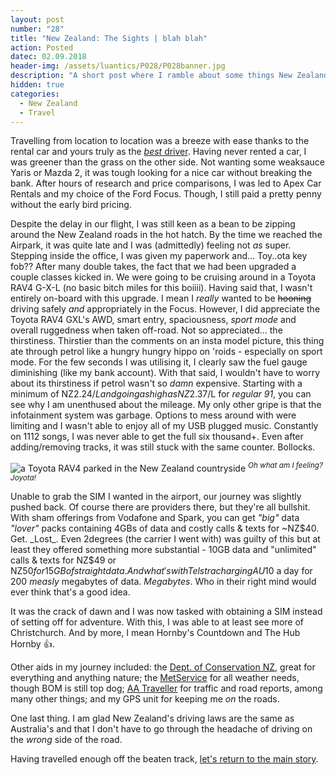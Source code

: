 ```yaml
---
layout: post
number: "28"
title: "New Zealand: The Sights | blah blah"
action: Posted
datec: 02.09.2018
header-img: /assets/luantics/P028/P028banner.jpg
description: "A short post where I ramble about some things New Zealand and travel."
hidden: true
categories:
  - New Zealand
  - Travel
---
```


Travelling from location to location was a breeze with ease thanks to the rental car and yours truly as the <a href="https://youtu.be/93HdxDoZcVk?t=1m19s">_best_ driver</a>. Having never rented a car, I was greener than the grass on the other side. Not wanting some weaksauce Yaris or Mazda 2, it was tough looking for a nice car without breaking the bank. After hours of research and price comparisons, I was led to Apex Car Rentals and my choice of the Ford Focus. Though, I still paid a pretty penny without the early bird pricing. 

Despite the delay in our flight, I was still keen as a bean to be zipping around the New Zealand roads in the hot hatch. By the time we reached the Airpark, it was quite late and I was (admittedly) feeling not _as_ super. Stepping inside the office, I was given my paperwork and... Toy..ota key fob?? After many double takes, the fact that we had been upgraded a couple classes kicked in. We were going to be cruising around in a Toyota RAV4 G-X-L (no basic bitch miles for this boiiii). Having said that, I wasn't entirely on-board with this upgrade. I mean I _really_ wanted to be <s>hooning</s> driving safely _and_ appropriately in the Focus. However, I did appreciate the Toyota RAV4 GXL's AWD, smart entry, spaciousness, _sport mode_ and overall ruggedness when taken off-road. Not so appreciated... the thirstiness. Thirstier than the comments on an insta model picture, this thing ate through petrol like a hungry hungry hippo on 'roids - especially on sport mode. For the few seconds I was utilising it, I clearly saw the fuel gauge diminishing (like my bank account). With that said, I wouldn't have to worry about its thirstiness if petrol wasn't so _damn_ expensive. Starting with a minimum of NZ$2.24/L and going as high as NZ$2.37/L for _regular 91_, you can see why I am unenthused about the mileage. My only other gripe is that the infotainment system was garbage. Options to mess around with were limiting and I wasn't able to enjoy all of my USB plugged music. Constantly on 1112 songs, I was never able to get the full six thousand+. Even after adding/removing tracks, it was still stuck with the same counter. Bollocks.

<div class="imageset">
	<img src="{{ baseurl }}/assets/luantics/P028/P028NZ00.jpg" alt="a Toyota RAV4 parked in the New Zealand countryside"/>
	<em><sup>Oh what am I feeling? Joyota!</sup></em>
</div>

Unable to grab the SIM I wanted in the airport, our journey was slightly pushed back. Of course there are providers there, but they're all bullshit. With sham offerings from Vodafone and Spark, you can get _"big"_ data _"lover"_ packs containing 4GBs of data and costly calls & texts for ~NZ$40. Get. _Lost_. Even 2degrees (the carrier I went with) was guilty of this but at least they offered something more substantial - 10GB  data and "unlimited" calls & texts for NZ$49 or NZ$50 for 15GB of straight data. And what's with Telstra charging AU$10 a day for 200 _measly_ megabytes of data. _Megabytes_. Who in their right mind would ever think that's a good idea.

It was the crack of dawn and I was now tasked with obtaining a SIM instead of setting off for adventure. With this, I was able to at least see more of Christchurch. And by more, I mean Hornby's Countdown and The Hub Hornby :+1:.

Other aids in my journey included: the <a href="https://www.doc.govt.nz/">Dept. of Conservation NZ</a>, great for everything and anything nature; the <a href="https://www.metservice.com/national/home">MetService</a> for all weather needs, though BOM is still top dog; <a href="https://www.aa.co.nz/travel/roadwatch/">AA Traveller</a> for traffic and road reports, among many other things; and my GPS unit for keeping me _on_ the roads.

One last thing. I am glad New Zealand's driving laws are the same as Australia's and that I don't have to go through the headache of driving on the _wrong_ side of the road.

Having travelled enough off the beaten track, <a href="/luantics/New-Zealand-The-Sights-Canterbury-part-1">let's return to the main story</a>.